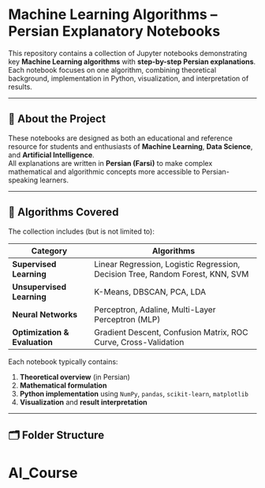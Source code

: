 # Machine Learning Algorithms – Persian Explanatory Notebooks

This repository contains a collection of Jupyter notebooks demonstrating key **Machine Learning algorithms** with **step-by-step Persian explanations**.  
Each notebook focuses on one algorithm, combining theoretical background, implementation in Python, visualization, and interpretation of results.

---

## 📘 About the Project

These notebooks are designed as both an educational and reference resource for students and enthusiasts of **Machine Learning**, **Data Science**, and **Artificial Intelligence**.  
All explanations are written in **Persian (Farsi)** to make complex mathematical and algorithmic concepts more accessible to Persian-speaking learners.

---

## 🧠 Algorithms Covered

The collection includes (but is not limited to):

| Category | Algorithms |
|-----------|-------------|
| **Supervised Learning** | Linear Regression, Logistic Regression, Decision Tree, Random Forest, KNN, SVM |
| **Unsupervised Learning** | K-Means, DBSCAN, PCA, LDA |
| **Neural Networks** | Perceptron, Adaline, Multi-Layer Perceptron (MLP) |
| **Optimization & Evaluation** | Gradient Descent, Confusion Matrix, ROC Curve, Cross-Validation |

Each notebook typically contains:
1. **Theoretical overview** (in Persian)
2. **Mathematical formulation**
3. **Python implementation** using `NumPy`, `pandas`, `scikit-learn`, `matplotlib`
4. **Visualization** and **result interpretation**

---

## 🗂 Folder Structure

# AI_Course
